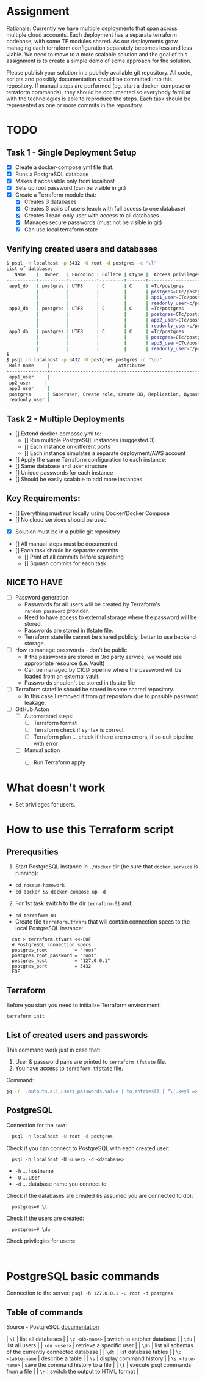 # Assignment

Rationale: Currently we have multiple deployments that span across multiple cloud accounts. Each deployment has a separate terraform codebase, with some TF modules shared. As our deployments grow, managing each terraform configuration separately becomes less and less viable. We need to move to a more scalable solution and the goal of this assignment is to create a simple demo of some approach for the solution.

Please publish your solution in a publicly available git repository. All code, scripts and possibly documentation should be committed into this repository. If manual steps are performed (eg. start a docker-compose or terraform commands), they should be documented so everybody familiar with the technologies is able to reproduce the steps. Each task should be represented as one or more commits in the repository.

# TODO

## Task 1 - Single Deployment Setup

- [x] Create a docker-compose.yml file that:
 - [x] Runs a PostgreSQL database
 - [x] Makes it accessible only from localhost
 - [x] Sets up root password (can be visible in git)
- [x] Create a Terraform module that:
  - [x] Creates 3 databases
  - [x] Creates 3 pairs of users (each with full access to one database)
  - [x] Creates 1 read-only user with access to all databases
  - [x] Manages secure passwords (must not be visible in git)
  - [x] Can use local terraform state

## Verifying created users and databases

```bash
$ psql -h localhost -p 5432 -U root -d postgres -c "\l"
List of databases
   Name    |  Owner   | Encoding | Collate | Ctype |  Access privileges  
-----------+----------+----------+---------+-------+---------------------
 app1_db   | postgres | UTF8     | C       | C     | =Tc/postgres       +
           |          |          |         |       | postgres=CTc/postgres+
           |          |          |         |       | app1_user=CTc/postgres+
           |          |          |         |       | readonly_user=c/postgres
 app2_db   | postgres | UTF8     | C       | C     | =Tc/postgres       +
           |          |          |         |       | postgres=CTc/postgres+
           |          |          |         |       | app2_user=CTc/postgres+
           |          |          |         |       | readonly_user=c/postgres
 app3_db   | postgres | UTF8     | C       | C     | =Tc/postgres       +
           |          |          |         |       | postgres=CTc/postgres+
           |          |          |         |       | app3_user=CTc/postgres+
           |          |          |         |       | readonly_user=c/postgres
$
$ psql -h localhost -p 5432 -U postgres postgres -c "\du"
 Role name     |                         Attributes                         
---------------+------------------------------------------------------------
 app1_user     | 
 pp2_user     | 
 app3_user     | 
 postgres      | Superuser, Create role, Create DB, Replication, Bypass RLS
 readonly_user |
```



## Task 2 - Multiple Deployments

- [] Extend docker-compose.yml to:
  - [] Run multiple PostgreSQL instances (suggested 3)
  - [] Each instance on different ports
  - [] Each instance simulates a separate deployment/AWS account
- [] Apply the same Terraform configuration to each instance:
 - [] Same database and user structure
 - [] Unique passwords for each instance
 - [] Should be easily scalable to add more instances

## Key Requirements:

- [] Everything must run locally using Docker/Docker Compose
- [] No cloud services should be used
- [x] Solution must be in a public git repository
- [] All manual steps must be documented
- [] Each task should be separate commits
  - [] Print of all commits before squashing
  - [] Squash commits for each task

      
## NICE TO HAVE
- [ ] Password generation
  - Passwords for all users will be created by Terraform's `random_password` provider.
  - Need to have access to external storage where the password will be stored.
  - Passwords are stored in tfstate file.
  - Terraform statefile cannot be shared publicly, better to use backend storage.
- [ ] How to manage passwords - don't be public
  - If the passwords are stored in 3rd party service, we would use appropriate resource (i.e. Vault)
  - Can be managed by CICD pipeline where the password will be loaded from an external vault.
  - Passwords shouldn't be stored in tfstate file
- [ ] Terraform statefile should be stored in some shared repository.
  - In this case I removed it from git repository due to possible password leakage.
- [ ] GitHub Acton
  - [ ] Automatated steps:
    - [ ] Terraform format
    - [ ] Terraform check if syntax is correct
    - [ ] Terraform plan ... check if there are no errors, if so quit pipeline with error
  - [ ] Manual action
    - [ ] Run Terraform apply
  

# What doesn't work

- Set privileges for users. 



# How to use this Terraform script

## Prerequsities

1. Start PostgreSQL instance in `./docker` dir (be sure that `docker.service` is running):
  - `cd rossum-homework`
  - `cd docker && docker-compose up -d`
2. For 1st task switch to the dir `terraform-01` and:
  - `cd terraform-01`
  - Create file `terraform.tfvars` that will contain connection specs to the local PostgreSQL instance:

  ```
    cat > terraform.tfvars <<-EOF
    # PostgreSQL connection specs
    postgres_root          = "root"
    postgres_root_password = "root"
    postgres_host          = "127.0.0.1"
    postgres_port          = 5432
    EOF
  ```
## Terraform

Before you start you need to initialize Terraform environment:
```
terraform init
```

## List of created users and passwords
This command work just in case that:
1. User & password pairs are printed to `terraform.tfstate` file.
2. You have access to `terraform.tfstate` file.

Command:
```bash
jq -r '.outputs.all_users_passwords.value | to_entries[] | "\(.key) => \(.value)"' terraform.tfstate
```

## PostgreSQL

Connection for the `root`:
```bash
  psql -h localhost -U root -d postgres
```

Check if you can connect to PostgreSQL with each created user:
```
  psql -h localhost -U <user> -d <database>
```
* `-h` ... hostname
* `-U` ... user
* `-d` ... database name you connect to

Check if the databases are created (is assumed you are connected to db):
```
  postgres=# \l
```

Check if the users are created:
```
  postgres=# \du
```

Check privilegies for users:
```
  
```



# PostgreSQL basic commands

Connection to the server: `psql -h 127.0.0.1 -U root -d postgres`

## Table of commands

Source - PostgreSQL [documentation](https://www.postgresql.org/docs/12/ddl-priv.html#PRIVILEGE-ABBREVS-TABLE)

| `\l` | list all databases |
| `\c <db-name>` | switch to antoher database |
| `\du` | list all users |
| `\du <user>` | retrieve a specific user |
| `\dn` | list all schemas of the currently connected database |
|  `\dt` | list database tables |
| `\d <table-name` | describe a table |
| `\s` | display command history |
| `\s <file-name>` | save the command history to a file |
| `\i` | execute psql commands from a file |
| `\H` | switch the output to HTML format |
